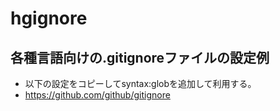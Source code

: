 ﻿# hgignore

## 各種言語向けの.gitignoreファイルの設定例

- 以下の設定をコピーしてsyntax:globを追加して利用する。
- https://github.com/github/gitignore
